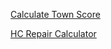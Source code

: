 <p><a href='javascript:loc=window.location.href,loc.indexOf("www.die2nite.com")!=-1&&loc.indexOf("ghost/ingame")!=-1?(score=0,$("td.days").each(function(){score+=parseInt($(this).text())}),alert(score+" (not including souls)")):alert("Use this on a towns history page");'>Calculate Town Score</a></p>
<p><a href='javascript:total=$("div.bprogress").width(),list=[],CONST=.75,strip=function(e){return e.replace(/^\s+|\s+$/g,"")},ar2int=function(e,t){return parseInt(strip(e[t]))},$("tr.building").each(function(){damage=$(this).children("td.rsc").children("div.damage"),!damage.length==0&&damage.children("div.bprogress").children("div.bbar").width()/total<CONST&&(array=/<em>Status:<\/em>\s+([0-9]+\s+\/\s+[0-9]+)\s+<p>/g.exec(damage.attr("onmouseover"))[1].split("/"),need=ar2int(aray,1)*CONST-ar2int(array,0),list=list.concat([[strip($(this).children("td.name").text()),need]]))}),str="These need repair:\n";for(i=0;i<list.length;i++)str=str+list[i][0]+" needs "+list[i][1]+"\n";alert(str);'>HC Repair Calculator</a></p>
